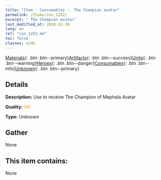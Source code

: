 ```yaml
---
title: "Item - Consumables -  The Champion avatar"
permalink: /Items/con_1252/
excerpt: " The Champion avatar"
last_modified_at: 2020-12-30
lang: en
ref: "con_1252.md"
toc: false
classes: wide
---
```

 [Materials](/Items/){: .btn .btn--primary}[Artifacts](/Items/Artifacts/){: .btn .btn--success}[Units](/Items/Units/){: .btn .btn--warning}[Heroes](/Items/Heroes/){: .btn .btn--danger}[Consumables](/Items/Consumables/){: .btn .btn--info}[Unknown](/Items/Unknown/){: .btn .btn--primary}

## Details
 **Description:** Use to receive The Champion of Mephala Avatar

 **Quality:** <span style="color: #FF8C00">OK</span>

 **Type:** Unknown

## Gather

  None

## This item contains:

  None

